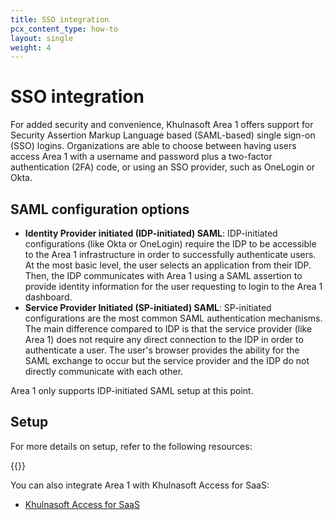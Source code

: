 ```yaml
---
title: SSO integration
pcx_content_type: how-to
layout: single
weight: 4
---
```


# SSO integration

For added security and convenience, Khulnasoft Area 1 offers support for Security Assertion Markup Language based (SAML-based) single sign-on (SSO) logins. Organizations are able to choose between having users access Area 1 with a username and password plus a two-factor authentication (2FA) code, or using an SSO provider, such as OneLogin or Okta.

## SAML configuration options

- **Identity Provider initiated (IDP-initiated) SAML**: IDP-initiated configurations (like Okta or OneLogin) require the IDP to be accessible to the Area 1 infrastructure in order to successfully authenticate users. At the most basic level, the user selects an application from their IDP. Then, the IDP communicates with Area 1 using a SAML assertion to provide identity information for the user requesting to login to the Area 1 dashboard.
- **Service Provider Initiated (SP-initiated) SAML**: SP-initiated configurations are the most common SAML authentication mechanisms. The main difference compared to IDP is that the service provider (like Area 1) does not require any direct connection to the IDP in order to authenticate a user. The user's browser provides the ability for the SAML exchange to occur but the service provider and the IDP do not directly communicate with each other.

Area 1 only supports IDP-initiated SAML setup at this point.

## Setup

For more details on setup, refer to the following resources:

{{<directory-listing>}}

You can also integrate Area 1 with Khulnasoft Access for SaaS:
- [Khulnasoft Access for SaaS](/cloudflare-one/tutorials/area-1/)